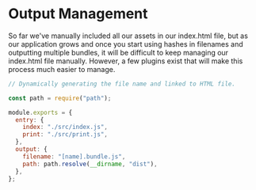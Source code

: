 # Output Management

So far we've manually included all our assets in our index.html file, but as our application grows and once you start using hashes in filenames and outputting multiple bundles, it will be difficult to keep managing our index.html file manually. However, a few plugins exist that will make this process much easier to manage.

```js
// Dynamically generating the file name and linked to HTML file.

const path = require("path");

module.exports = {
  entry: {
    index: "./src/index.js",
    print: "./src/print.js",
  },
  output: {
    filename: "[name].bundle.js",
    path: path.resolve(__dirname, "dist"),
  },
};
```
